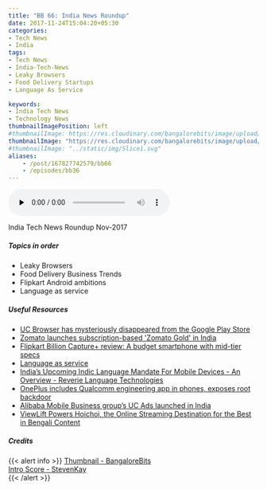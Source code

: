 ```yaml
---
title: "BB 66: India News Roundup"
date: 2017-11-24T15:04:20+05:30
categories:
- Tech News
- India
tags:
- Tech News
- India-Tech-News
- Leaky Browsers
- Food Delivery Startups
- Language As Service

keywords:
- India Tech News
- Technology News
thumbnailImagePosition: left
#thumbnailImage: https://res.cloudinary.com/bangalorebits/image/upload/w_600,h_600,c_fill,r_50/v1517410298/bb-episode-assets/bb-generic-thumbnail.png
thumbnailImage: "https://res.cloudinary.com/bangalorebits/image/upload/w_600,h_600,c_fill,r_50/v1518006932/bb-episode-assets/bb-news-thumbnail_wk4v4x.png"
#thumbnailImage: "../static/img/Slice1.svg"
aliases:
    - /post/167827742579/bb66
    - /episodes/bb36
---
```

<audio controls="controls" controls style="width: 325px;" preload="none" id="audio_player"><source  src='https://audio.simplecast.com/b46a4897.mp3' type="audio/mp3">  </audio><BR>
<!--<iframe frameborder='0' height='200px' scrolling='no' seamless src='https://embed.simplecast.com/b46a4897?color=f5f5f5' width='100%'></iframe> -->
India Tech News Roundup Nov-2017
<!--more-->
##### Topics in order
*   Leaky Browsers
*   Food Delivery Business Trends
*   Flipkart Android ambitions
*   Language as service

##### Useful Resources

*   [UC Browser has mysteriously disappeared from the Google Play Store](https://www.androidauthority.com/uc-browser-removed-download-google-play-store-814694)
*   [Zomato launches subscription-based 'Zomato Gold' in India](https://economictimes.indiatimes.com/small-biz/startups/zomato-launches-subscription-based-zomato-gold-in-india/articleshow/61648135.cms)
*   [Flipkart Billion Capture+ review: A budget smartphone with mid-tier specs](https://www.business-standard.com/article/technology/flipkart-billion-capture-review-a-budget-smartphone-with-mid-tier-specs-117111500247_1.html)
*   [Language as service](https://reverieinc.com/laas/)
*   [India’s Upcoming Indic Language Mandate For Mobile Devices - An Overview - Reverie Language Technologies](https://reverieinc.com/indic-language-mandate-intro/)
*   [OnePlus includes Qualcomm engineering app in phones, exposes root backdoor](https://arstechnica.com/gadgets/2017/11/oneplus-engineering-apk-exposes-backdoor-to-root-access/)
*   [Alibaba Mobile Business group’s UC Ads launched in India](https://www.livemint.com/Technology/FdOeiZaaVoVE69Mhpz0QyJ/Alibaba-Mobile-Business-group-launches-UC-Ads-in-India.html)
*   [ViewLift Powers Hoichoi, the Online Streaming Destination for the Best in Bengali Content](https://www.prnewswire.co.in/news-releases/viewlift-powers-hoichoi-the-online-streaming-destination-for-the-best-in-bengali-content-646035283.html)

##### Credits

{{< alert info  >}}
  [Thumbnail - BangaloreBits](https://bangalorebis.in) <BR>
  [Intro Score - StevenKay](https://plus.google.com/+StevenKay_Detachment)<BR>
{{< /alert >}}
